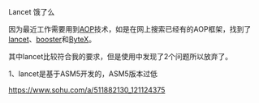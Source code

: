 





Lancet 饿了么

因为最近工作需要用到[AOP](https://so.csdn.net/so/search?q=AOP&spm=1001.2101.3001.7020)技术，如是在网上搜索已经有的AOP框架，找到了[lancet](https://github.com/eleme/lancet)、[booster](https://github.com/didi/booster)和[ByteX](https://github.com/bytedance/ByteX)。

其中lancet比较符合我的要求，但是使用中发现了2个问题所以放弃了。

1、lancet是基于ASM5开发的，ASM5版本过低



https://www.sohu.com/a/511882130_121124375